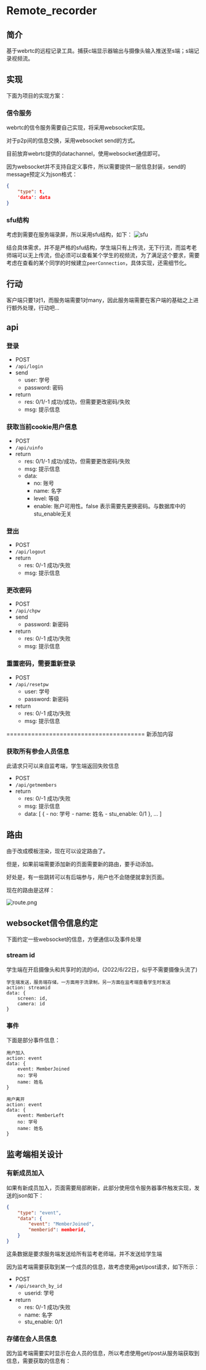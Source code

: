 # Remote_recorder
## 简介
基于webrtc的远程记录工具。捕获c端显示器输出与摄像头输入推送至s端；s端记录视频流。

## 实现
下面为项目的实现方案：

### 信令服务
webrtc的信令服务需要自己实现，将采用websocket实现。

对于p2p间的信息交换，采用websocket send的方式。

目前放弃webrtc提供的datachannel，使用websocket通信即可。

因为websocket并不支持自定义事件，所以需要提供一层信息封装，send的message预定义为json格式：
```json
{
    "type": t,
    'data': data
}
```

### sfu结构
考虑到需要在服务端录屏，所以采用sfu结构，如下：
![sfu](readme_img/sfu.PNG)

结合具体需求，并不是严格的sfu结构，学生端只有上传流，无下行流，而监考老师端可以无上传流，但必须可以查看某个学生的视频流，为了满足这个要求，需要考虑在查看的某个同学的时候建立`peerConnection`，具体实现，还需细节化。

## 行动
客户端只要1对1，而服务端需要1对many，因此服务端需要在客户端的基础之上进行额外处理，行动吧...

## api

### 登录

- POST
- `/api/login`
- send
	- user: 学号
	- password: 密码
- return
	- res: 0/1/-1 成功/成功，但需要更改密码/失败
	- msg: 提示信息

### 获取当前cookie用户信息

- POST
- `/api/uinfo`
- return
	- res: 0/1/-1 成功/成功，但需要更改密码/失败
	- msg: 提示信息
	- data:
		- no: 账号
		- name: 名字
		- level: 等级
		- enable: 账户可用性。false 表示需要先更换密码。与数据库中的stu_enable无关

### 登出

- POST
- `/api/logout`
- return
	- res: 0/-1 成功/失败
	- msg: 提示信息

### 更改密码

- POST
- `/api/chpw`
- send
	- password: 新密码
- return
	- res: 0/-1 成功/失败
	- msg: 提示信息

### 重置密码，需要重新登录

- POST
- `/api/resetpw`
	- user: 学号
	- password: 新密码
- return
	- res: 0/-1 成功/失败
	- msg: 提示信息

=======================================
新添加内容

### 获取所有参会人员信息
此请求只可以来自监考端，学生端返回失败信息

- POST
- `/api/getmembers`
- return
	- res: 0/-1 成功/失败
	- msg: 提示信息
	- data: [
		{
			- no: 学号
			- name: 姓名
			- stu_enable: 0/1 
		},
		...
	]

## 路由

由于改成模板渲染，现在可以设定路由了。

但是，如果前端需要添加新的页面需要新的路由，要手动添加。

好处是，有一些跳转可以有后端参与，用户也不会随便就拿到页面。

现在的路由是这样：

![route.png](readme_img/route.png)


## websocket信令信息约定
下面约定一些websocket的信息，方便通信以及事件处理

### stream id 
学生端在开启摄像头和共享时的流的id，(2022/6/22日，似乎不需要摄像头流了)

```
学生端发送，服务端存储，一方面用于流录制，另一方面在监考端查看学生时发送
action: streamid
data: {
	screen: id,
	camera: id
}
```

### 事件
下面是部分事件信息：

```
用户加入
action: event
data: {
	event: MemberJoined
	no: 学号
	name: 姓名
}

用户离开
action: event
data: {
	event: MemberLeft
	no: 学号
	name: 姓名
}

```


## 监考端相关设计
### 有新成员加入
如果有新成员加入，页面需要局部刷新，此部分使用信令服务器事件触发实现，发送的json如下：
```json
{
	"type": "event",
	"data": {
		"event": "MemberJoined",
		"memberid": memberid,
	}
}
```
这条数据是要求服务端发送给所有监考老师端，并不发送给学生端

因为监考端需要获取到某一个成员的信息，故考虑使用get/post请求，如下所示：
- POST
- `/api/search_by_id`
	- userid: 学号
- return
	- res: 0/-1 成功/失败
	- name: 名字
	- stu_enable: 0/1 


### 存储在会人员信息
因为监考端需要实时显示在会人员的信息，所以考虑使用get/post从服务端获取到信息，需要获取的信息有：

